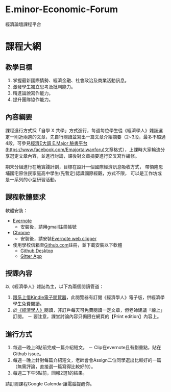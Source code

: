 # E.minor-Economic-Forum
經濟論壇課程平台

# 課程大網

## 教學目標

1. 掌握最新國際情勢、經濟金融、社會政治及商業活動訊息。
2. 激發學生獨立思考及批判能力。
3. 精進論說寫作能力。
4. 提升團隊協作能力。

## 內容綱要

課程進行方式採「自學 X 共學」方式進行，每週每位學生從《經濟學人》雜誌選定一則近兩週的文章，先自行閱讀並寫出一篇文章介紹摘要（2~3段，最多不超過4段，可參見[經濟E大調 E.Major 臉書平台(https://www.facebook.com/Emajortaiwanforu)](https://www.facebook.com/Emajortaiwanforu)文章格式），上課時大家輪流分享選定文章內容，並進行討論，課後對文章摘要進行交叉寫作編修。

期末分組進行在地實踐計劃，目標在設計一個國際經濟訊息吸收方式，
帶領隆恩埔國宅原住民家庭高中學生(先暫定)認識國際經觀，方式不限，
可以是工作坊或是一系列的小型研習活動。

## 課程軟體要求

軟體安裝：
- [Evernote](https://evernote.com/)
  - 安裝後，請用gmail註冊帳號
- [Chrome](https://www.google.com/chrome/)
  - 安裝後，請安裝[Evernote web clipper](https://chrome.google.com/webstore/detail/evernote-web-clipper/pioclpoplcdbaefihamjohnefbikjilc?hl=en)
- 使用學校信箱至[Github.com](https://www.github.com)註冊，並下載安裝以下軟體
  - [Github Desktop](https://desktop.github.com/)
  - [Gitter App](https://gitter.im/apps)

## 授課內容
以《經濟學人》雜誌為主，以下為兩個閱讀管道：
1. [跟系上借Kindle電子閱覽器](http://www.ntpu.edu.tw/econ/news/news_more.php?id=218)，此閱覽器有訂閱《經濟學人》電子版，供經濟學學生免費閱讀。
2. 於[《經濟學人》](https://www.economist.com/)閱讀，非訂戶每天可免費閱讀一定文章，但老師建議「線上」訂閱。
  － 要注意，課堂討論內容只侷限在網頁的【Print edition】內容上。

## 進行方式

1. 每週一晚上8點前完成一篇介紹短文。
  － Clip在evernote且有劃重點，貼在Github issue。
2. 每週一晚上針對每篇介紹短文，老師會會Assign二位同學選出比較好的一篇（無需評論，直接選一篇寫得比較好的）。
3. 每週二下午5點前，回報2選1的結果。

請訂閱課程Google Calendar讓電腦提醒你。
